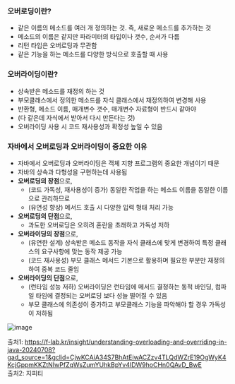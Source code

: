### 오버로딩이란?
- 같은 이름의 메소드를 여러 개 정의하는 것. 즉, 새로운 메소드를 추가하는 것
- 메소드의 이름은 같지만 파라미터의 타입이나 갯수, 순서가 다름
- 리턴 타입은 오버로딩과 무관함
- 같은 기능을 하는 메소드를 다양한 방식으로 호출할 때 사용

### 오버라이딩이란?
- 상속받은 메소드를 재정의 하는 것
- 부모클래스에서 정의한 메소드를 자식 클래스에서 재정의하여 변경해 사용
- 반환형, 메소드 이름, 매개변수 갯수, 매개변수 자료형이 반드시 같아야
- (다 같은데 자식에서 받아서 다시 만든다는 것)
- 오버라이딩 사용 시 코드 재사용성과 확정성 높일 수 있음


### 자바에서 오버로딩과 오버라이딩이 중요한 이유
- 자바에서 오버로딩과 오버라이딩은 객체 지향 프로그램의 중요한 개념이기 때문
- 자바의 상속과 다형성을 구현하는데 사용됨
- **오버로딩의 장점**으로,
    - (코드 가독성, 재사용성이 증가) 동일한 작업을 하는 메소드 이름을 동일한 이름으로 관리하므로
    - (유연성 향상) 메서드 호출 시 다양한 입력 형태 처리 가능
- **오버로딩의 단점**으로,
    - 과도한 오버로딩은 오히려 혼란을 초래하고 가독성 저하
- **오버라이딩의 장점**으로,
    - (유연한 설계) 상속받은 메소드 동작을 자식 클래스에 맞게 변경하여 특정 클래스의 요구사항에 맞는 동작 제공 가능
    - (코드 재사용성) 부모 클래스 메서드 기본으로 활용하며 필요한 부분만 재정의하여 중복 코드 줄임
- **오버라이딩의 단점**으로,
    - (런타임 성능 저하) 오버라이딩은 런타임에 메서드 결정하는 동적 바인딩, 컴파일 타임에 결정되는 오버로딩 보다 성늘 떨어질 수 있음
    - 부모 클래스에 의존성이 증가하고 부모클래스 기능을 파악해야 할 경우 가독성이 저하됨   
  
 ![image](https://github.com/user-attachments/assets/d7865f96-8118-403d-ac5d-994a01ccbb7a)   

출처1: https://f-lab.kr/insight/understanding-overloading-and-overriding-in-java-20240708?gad_source=1&gclid=CjwKCAiA34S7BhAtEiwACZzv4TLQdWZrE19OgWyK4KcjGppmKKZtNIwPfZqWsZumYUhkBpYv4IDW9hoCHn0QAvD_BwE   
출처2: 지피티
